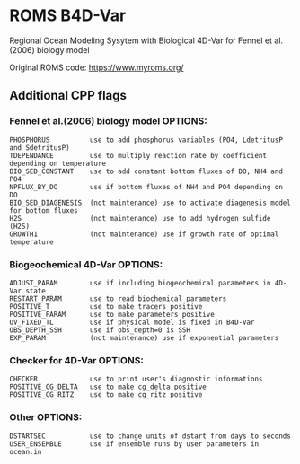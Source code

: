 # ROMS B4D-Var

Regional Ocean Modeling Sysytem with Biological 4D-Var for Fennel et al. (2006) biology model

Original ROMS code: https://www.myroms.org/

## Additional CPP flags

### Fennel et al.(2006) biology model OPTIONS:

```
PHOSPHORUS          use to add phosphorus variables (PO4, LdetritusP and SdetritusP)
TDEPENDANCE         use to multiply reaction rate by coefficient depending on temperature
BIO_SED_CONSTANT    use to add constant bottom fluxes of DO, NH4 and PO4
NPFLUX_BY_DO        use if bottom fluxes of NH4 and PO4 depending on DO
BIO_SED_DIAGENESIS  (not maintenance) use to activate diagenesis model for bottom fluxes
H2S                 (not maintenance) use to add hydrogen sulfide (H2S)
GROWTH1             (not maintenance) use if growth rate of optimal temperature
```

### Biogeochemical 4D-Var OPTIONS:

```
ADJUST_PARAM        use if including biogeochemical parameters in 4D-Var state
RESTART_PARAM       use to read biochemical parameters
POSITIVE_T          use to make tracers positive
POSITIVE_PARAM      use to make parameters positive
UV_FIXED_TL         use if physical model is fixed in B4D-Var
OBS_DEPTH_SSH       use if obs_depth=0 is SSH
EXP_PARAM           (not maintenance) use if exponential parameters
```

### Checker for 4D-Var OPTIONS:

```
CHECKER             use to print user's diagnostic informations
POSITIVE_CG_DELTA   use to make cg_delta positive
POSITIVE_CG_RITZ    use to make cg_ritz positive
```

### Other OPTIONS:

```
DSTARTSEC           use to change units of dstart from days to seconds
USER_ENSEMBLE       use if ensemble runs by user parameters in ocean.in
```

